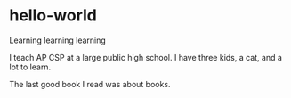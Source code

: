 # hello-world
Learning learning learning

I teach AP CSP at a large public high school. I have three kids, a cat, and a lot to learn.

The last good book I read was about books.
